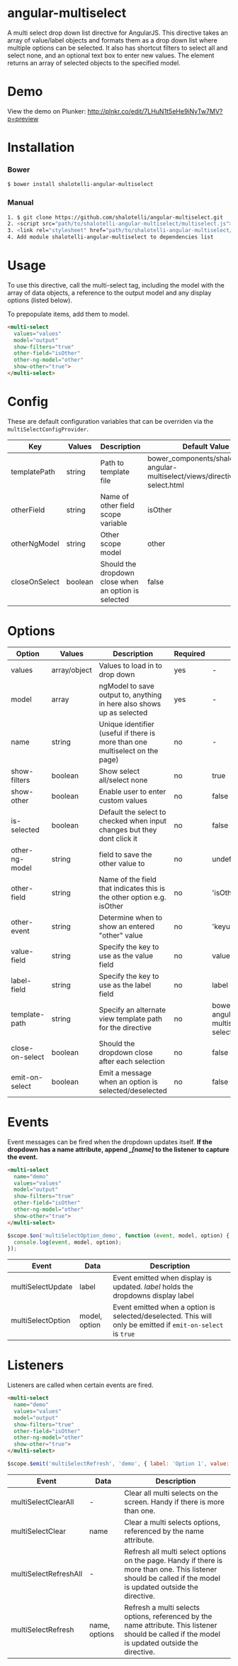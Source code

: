 angular-multiselect
===================

A multi select drop down list directive for AngularJS. This directive takes an array of value/label objects and formats them as a drop down list where multiple options can be selected. It also has shortcut filters to select all and select none, and an optional text box to enter new values. The element returns an array of selected objects to the specified model.

# Demo

View the demo on Plunker: http://plnkr.co/edit/7LHuN1t5eHe9iNyTw7MV?p=preview

# Installation

### Bower
```bash
$ bower install shalotelli-angular-multiselect
```

### Manual
```bash
1. $ git clone https://github.com/shalotelli/angular-multiselect.git
2. <script src="path/to/shalotelli-angular-multiselect/multiselect.js">
3. <link rel="stylesheet" href="path/to/shalotelli-angular-multiselect/styles/multi-select.css">
4. Add module shalotelli-angular-multiselect to dependencies list
```

# Usage

To use this directive, call the multi-select tag, including the model with the array of data objects, a reference to the output model and any display options (listed below).

To prepopulate items, add them to model.

```html
<multi-select
  values="values"
  model="output"
  show-filters="true"
  other-field="isOther"
  other-ng-model="other"
  show-other="true">
</multi-select>
```

# Config

These are default configuration variables that can be overriden via the ```multiSelectConfigProvider```.

| Key | Values | Description | Default Value |
|-----|--------|-------------|---------------|
| templatePath | string | Path to template file | bower_components/shalotelli-angular-multiselect/views/directives/multi-select.html |
| otherField | string | Name of other field scope variable | isOther |
| otherNgModel | string | Other scope model | other |
| closeOnSelect | boolean | Should the dropdown close when an option is selected | false |

# Options

| Option | Values | Description | Required | Default Value |
|--------|--------|-------------|----------|---------------|
| values | array/object | Values to load in to drop down | yes | - |
| model | array | ngModel to save output to, anything in here also shows up as selected | yes | - |
| name | string | Unique identifier (useful if there is more than one multiselect on the page) | no | - |
| show-filters | boolean | Show select all/select none | no | true |
| show-other | boolean | Enable user to enter custom values | no | false |
| is-selected | boolean | Default the select to checked when input changes but they dont click it | no | false |
| other-ng-model| string |field to save the other value to  | no | undefined |
| other-field | string | Name of the field that indicates this is the other option e.g. isOther | no | 'isOther' |
| other-event | string | Determine when to show an entered "other" value | no | 'keyup' |
| value-field | string | Specify the key to use as the value field | no | value |
| label-field | string | Specify the key to use as the label field | no | label |
| template-path | string | Specify an alternate view template path for the directive | no | bower_components/shalotelli-angular-multiselect/views/directives/multi-select.html |
| close-on-select | boolean | Should the dropdown close after each selection | no | false |
| emit-on-select | boolean | Emit a message when an option is selected/deselected | no | false |

# Events

Event messages can be fired when the dropdown updates itself. **If the dropdown has a name attribute, append *_[name]* to the listener to capture the event.**

```html
<multi-select
  name="demo"
  values="values"
  model="output"
  show-filters="true"
  other-field="isOther"
  other-ng-model="other"
  show-other="true">
</multi-select>
```

```javascript
$scope.$on('multiSelectOption_demo', function (event, model, option) {
  console.log(event, model, option);
});
```

| Event | Data | Description |
|-------|------|-------------|
| multiSelectUpdate | label | Event emitted when display is updated. *label* holds the dropdowns display label |
| multiSelectOption | model, option | Event emitted when a option is selected/deselected. This will only be emitted if ```emit-on-select``` is ```true``` |

# Listeners

Listeners are called when certain events are fired.

```html
<multi-select
  name="demo"
  values="values"
  model="output"
  show-filters="true"
  other-field="isOther"
  other-ng-model="other"
  show-other="true">
</multi-select>
```

```javascript
$scope.$emit('multiSelectRefresh', 'demo', { label: 'Option 1', value: 1 });
```

| Event | Data | Description |
|-------|------|-------------|
| multiSelectClearAll | - | Clear all multi selects on the screen. Handy if there is more than one. |
| multiSelectClear | name | Clear a multi selects options, referenced by the name attribute. |
| multiSelectRefreshAll | - | Refresh all multi select options on the page. Handy if there is more than one. This listener should be called if the model is updated outside the directive. |
| multiSelectRefresh | name, options | Refresh a multi selects options, referenced by the name attribute. This listener should be called if the model is updated outside the directive. |
